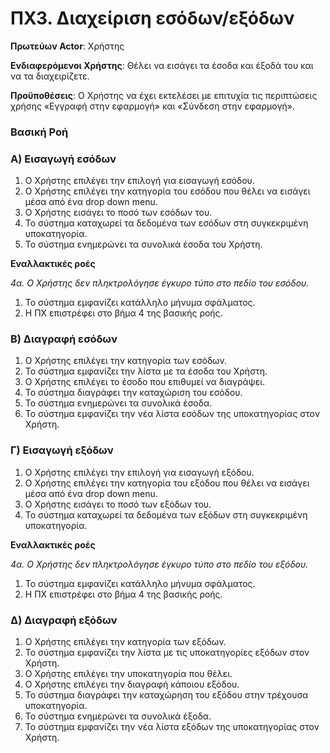 <h1> ΠΧ3. Διαχείριση εσόδων/εξόδων</h1>

**Πρωτεύων Actor**: Χρήστης
	
**Ενδιαφερόμενοι Χρήστης**: Θέλει να εισάγει τα έσοδα και έξοδά του και να τα διαχειρίζετε.
	
**Προϋποθέσεις**: Ο Χρήστης να έχει εκτελέσει με επιτυχία τις περιπτώσεις χρήσης «Εγγραφή στην εφαρμογή» και «Σύνδεση στην εφαρμογή». 

### Βασική Ροή
	
<h3>A) Εισαγωγή εσόδων</h3>

1. Ο Χρήστης επιλέγει την επιλογή για εισαγωγή εσόδου.
2. Ο Χρήστης επιλέγει την κατηγορία του εσόδου που θέλει να εισάγει μέσα από ένα drop down menu.
3. Ο Χρήστης εισάγει το ποσό των εσόδων του.
4. Το σύστημα καταχωρεί τα δεδομένα των εσόδων στη συγκεκριμένη υποκατηγορία.
5. Το σύστημα ενημερώνει τα συνολικά έσοδα του Χρήστη. 
	 
**Εναλλακτικές ροές**

*4α. Ο Χρήστης δεν πληκτρολόγησε έγκυρο τύπο στο πεδίο του εσόδου.*

 1. Το σύστημα εμφανίζει κατάλληλο μήνυμα σφάλματος.
 2. Η ΠΧ επιστρέφει στο βήμα 4 της βασικής ροής.

<h3>Β) Διαγραφή εσόδων</h3>	

1. Ο Χρήστης επιλέγει την κατηγορία των εσόδων.
2. Το σύστημα εμφανίζει την λίστα με τα έσοδα του Χρήστη.
3. Ο Χρήστης επιλέγει το έσοδο που επιθυμεί να διαγράψει.
4. Το σύστημα διαγράφει την καταχώριση του εσόδου.
5. Το σύστημα ενημερώνει τα συνολικά έσοδα.
6. Το σύστημα εμφανίζει την νέα λίστα εσόδων της υποκατηγορίας στον Χρήστη.


<h3>Γ) Εισαγωγή εξόδων</h3>

1. Ο Χρήστης επιλέγει την επιλογή για εισαγωγή εξόδου.
2. Ο Χρήστης επιλέγει την κατηγορία του εξόδου που θέλει να εισάγει μέσα από ένα drop down menu.
3. Ο Χρήστης εισάγει το ποσό των εξόδων του.
4. Το σύστημα καταχωρεί τα δεδομένα των εξόδων στη συγκεκριμένη υποκατηγορία.

**Εναλλακτικές ροές**

*4α. Ο Χρήστης δεν πληκτρολόγησε έγκυρο τύπο στο πεδίο του εξόδου.*

 1. Το σύστημα εμφανίζει κατάλληλο μήνυμα σφάλματος.
 2. Η ΠΧ επιστρέφει στο βήμα 4 της βασικής ροής.

<h3>Δ) Διαγραφή εξόδων</h3>	

1. Ο Χρήστης επιλέγει την κατηγορία των εξόδων.
2. Το σύστημα εμφανίζει την λίστα με τις υποκατηγορίες εξόδων στον Χρήστη.
3. Ο Χρήστης επιλέγει την υποκατηγορία που θέλει.
4. Ο Χρήστης επιλέγει την διαγραφή κάποιου εξόδου.
5. Το σύστημα διαγράφει την καταχώρηση του εξόδου στην τρέχουσα υποκατηγορία.
6. Το σύστημα ενημερώνει τα συνολικά έξοδα.
7. Το σύστημα εμφανίζει την νέα λίστα εξόδων της υποκατηγορίας στον Χρήστη.